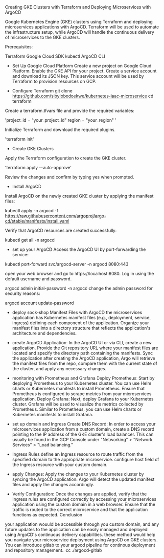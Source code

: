 Creating GKE Clusters with Terraform and Deploying Microservices with ArgoCD

Google Kubernetes Engine (GKE) clusters using Terraform and deploying microservices applications with ArgoCD. Terraform will be used to automate the infrastructure setup, while ArgoCD will handle the continuous delivery of microservices to the GKE clusters.

Prerequisites:

Terraform
Google Cloud SDK
kubectl
ArgoCD CLI

- Set Up Google Cloud Platform
Create a new project on Google Cloud Platform.
Enable the GKE API for your project.
Create a service account and download its JSON key. This service account will be used by Terraform to provision resources on GCP.

- Configure Terraform
git clone https://github.com/sibylobodoekwe/kubernetes-iaac-microservice
cd terraform


Create a terraform.tfvars file and provide the required variables:

'project_id = "your_project_id"
region     = "your_region"
'

Initialize Terraform and download the required plugins.

'terraform init'


- Create GKE Clusters

Apply the Terraform configuration to create the GKE cluster.

'terraform apply --auto-approve'

Review the changes and confirm by typing yes when prompted.


- Install ArgoCD

Install ArgoCD on the newly created GKE cluster by applying the manifest files:

kubectl apply -n argocd -f https://raw.githubusercontent.com/argoproj/argo-cd/stable/manifests/install.yaml

Verify that ArgoCD resources are created successfully:

kubectl get all -n argocd


- set up your ArgoCD
Access the ArgoCD UI by port-forwarding the service:

kubectl port-forward svc/argocd-server -n argocd 8080:443 

open your web browser and go to https://localhost:8080. Log in using the default username and password.

argocd admin initial-password -n argocd
change the admin password for security reasons:

argocd account update-password


- deploy sock-shop Manifest Files with ArgoCD
the microservices application has Kubernetes manifest files (e.g., deployment, service, ingress) defining each component of the application.
Organize your manifest files into a directory structure that reflects the application's architecture and dependencies.

- create ArgoCD Application: In the ArgoCD UI or via CLI, create a new application. Provide the Git repository URL where your manifest files are located and specify the directory path containing the manifests.
Sync the application after creating the ArgoCD application, Argo will retrieve the manifest files from the repo, compare them with the current state of the cluster, and apply any necessary changes.

- monitoring with Prometheus and Grafana
Deploy Prometheus: Start by deploying Prometheus to your Kubernetes cluster. You can use Helm charts or Kubernetes manifests to install Prometheus. Ensure that Prometheus is configured to scrape metrics from your microservices application.
Deploy Grafana: Next, deploy Grafana to your Kubernetes cluster. Grafana will be used to visualize the metrics collected by Prometheus. Similar to Prometheus, you can use Helm charts or Kubernetes manifests to install Grafana.

- set up domain and Ingress Create DNS Record: In order to access your microservices application from a custom domain, create a DNS record pointing to the IP address of the GKE cluster's load balancer. This can usually be found in the GCP Console under "Networking" > "Network Services" > "Load balancing."


- Ingress Rules define an Ingress resource to route traffic from the specified domain to the appropriate microservice. configure host field of the Ingress resource with your custom domain.

- apply Changes: Apply the changes to your Kubernetes cluster by syncing the ArgoCD application. Argo will detect the updated manifest files and apply the changes accordingly.

- Verify Configuration: Once the changes are applied, verify that the Ingress rules are configured correctly by accessing your microservices application using the custom domain in a web browser. Ensure that the traffic is routed to the correct microservice and that the application functions as expected.
Conclusion

your application wouuld be accessible through you custom domain, and any future updates to the application can be easily managed and deployed using ArgoCD's continuous delivery capabilities. these method would help you  navigate your microservice deployment using ArgoCD on GKE clusters. You can introduce gitlab to your argocd pipeline for continous deployment and repository management.. cc ./argocd-gitlab 

